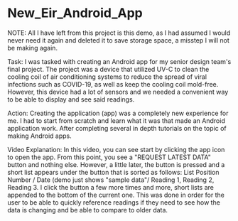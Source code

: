 # New_Eir_Android_App

NOTE: All I have left from this project is this demo, as I had assumed I would never need it again and deleted it to save storage space, a misstep I will not be making again.

Task: I was tasked with creating an Android app for my senior design team's final project. The project was a device that utilized UV-C to clean the cooling coil of air conditioning systems to reduce the spread of viral infections such as COVID-19, as well as keep the cooling coil mold-free. However, this device had a lot of sensors and we needed a convenient way to be able to display and see said readings.

Action: Creating the application (app) was a completely new experience for me. I had to start from scratch and learn what it was that made an Android application work. After completing several in depth tutorials on the topic of making Android apps. 

Video Explanation: In this video, you can see start by clicking the app icon to open the app. From this point, you see a "REQUEST LATEST DATA" button and nothing else. However, a little later, the button is pressed and a short list appears under the button that is sorted as follows: List Position Number / Date (demo just shows "sample data"/ Reading 1, Reading 2, Reading 3. I click the button a few more times and more, short lists are appended to the bottom of the current one. This was done in order for the user to be able to quickly reference readings if they need to see how the data is changing and be able to compare to older data.
